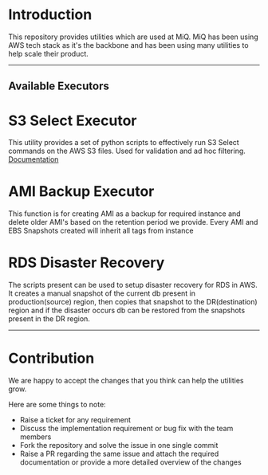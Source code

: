 # Introduction

This repository provides utilities which are used at MiQ.
MiQ has been using AWS tech stack as it's the backbone and has been using many utilities to help scale their product.

---
 Available Executors
---

# S3 Select Executor

This utility provides a set of python scripts to effectively run S3 Select commands on the AWS S3 files. 
Used for validation and ad hoc filtering. [Documentation](s3_select_executor/README.md)


# AMI Backup Executor

This function is for creating AMI as a backup for required instance and delete older AMI's based on the retention period we provide. Every AMI and EBS Snapshots created will inherit all tags from instance


# RDS Disaster Recovery
The scripts present can be used to setup disaster recovery for RDS in AWS. It creates a manual snapshot of the current db present in production(source) region, then copies that snapshot to the DR(destination) region and if the disaster occurs db can be restored from the snapshots present in the DR region.


---

# Contribution
We are happy to accept the changes that you think can help the utilities grow.

Here are some things to note:

* Raise a ticket for any requirement
* Discuss the implementation requirement or bug fix with the team members
* Fork the repository and solve the issue in one single commit
* Raise a PR regarding the same issue and attach the required documentation or provide a more detailed overview of the changes
 
